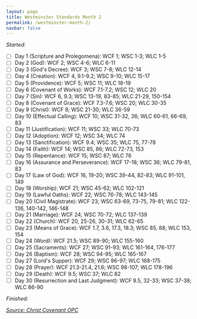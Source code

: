 ```yaml
---
layout: page
title: Westminster Standards Month 2
permalink: /westminster-month-2/
navbar: false
---
```


*Started:*

- [ ] Day 1 (Scripture and Prolegomena): WCF 1; WSC 1-3; WLC 1-5
- [ ] Day 2 (God): WCF 2; WSC 4-6; WLC 6-11
- [ ] Day 3 (God's Decree): WCF 3; WSC 7-8; WLC 12-14
- [ ] Day 4 (Creation): WCF 4, 9.1-9.2; WSC 9-10; WLC 15-17
- [ ] Day 5 (Providence): WCF 5; WSC 11; WLC 18-19
- [ ] Day 6 (Covenant of Works): WCF 7.1-7.2; WSC 12; WLC 20
- [ ] Day 7 (Sin): WCF 6, 9.3; WSC 13-19, 83-85; WLC 21-29, 150-154
- [ ] Day 8 (Covenant of Grace): WCF 7.3-7.6; WSC 20; WLC 30-35
- [ ] Day 9 (Christ): WCF 8; WSC 21-30; WLC 36-59
- [ ] Day 10 (Effectual Calling): WCF 10; WSC 31-32, 36; WLC 60-61, 66-69, 83
- [ ] Day 11 (Justification): WCF 11; WSC 33; WLC 70-73
- [ ] Day 12 (Adoption): WCF 12; WSC 34; WLC 74
- [ ] Day 13 (Sanctification): WCF 9.4; WSC 35; WLC 75, 77-78
- [ ] Day 14 (Faith): WCF 14; WSC 85, 86; WLC 72-73, 153
- [ ] Day 15 (Repentance): WCF 15; WSC 87; WLC 76
- [ ] Day 16 (Assurance and Perseverance): WCF 17-18; WSC 36; WLC 79-81, 83
- [ ] Day 17 (Law of God): WCF 16, 19-20; WSC 39-44, 82-83; WLC 91-101, 149
- [ ] Day 18 (Worship): WCF 21; WSC 45-62; WLC 102-121
- [ ] Day 19 (Lawful Oaths): WCF 22; WSC 76-78; WLC 143-145
- [ ] Day 20 (Civil Magistrate): WCF 23; WSC 63-69, 73-75, 79-81; WLC 122-136, 140-142, 146-148
- [ ] Day 21 (Marriage): WCF 24; WSC 70-72; WLC 137-139
- [ ] Day 22 (Church): WCF 20, 25-26, 30-31; WLC 62-65
- [ ] Day 23 (Means of Grace): WCF 1.7, 3.6, 17.3, 18.3; WSC 85, 88; WLC 153, 154
- [ ] Day 24 (Word): WCF 21.5; WSC 89-90; WLC 155-160
- [ ] Day 25 (Sacraments): WCF 27; WSC 91-93; WLC 161-164, 176-177
- [ ] Day 26 (Baptism): WCF 28; WSC 94-95; WLC 165-167
- [ ] Day 27 (Lord's Supper): WCF 29; WSC 96-97; WLC 168-175
- [ ] Day 28 (Prayer): WCF 21.3-21.4, 21.6; WSC 98-107; WLC 178-196
- [ ] Day 29 (Death): WCF 9.5; WSC 37; WLC 82
- [ ] Day 30 (Resurrection and Last Judgment): WCF 9.5, 32-33; WSC 37-38; WLC 86-90

*Finished:*

[*Source: Christ Covenant OPC*](https://s3.us-west-1.amazonaws.com/blog.swang.cloud/westminster-monthly-systematic.pdf)